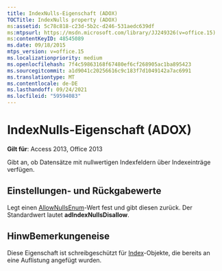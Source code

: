 ```yaml
---
title: IndexNulls-Eigenschaft (ADOX)
TOCTitle: IndexNulls property (ADOX)
ms:assetid: 5c78c818-c23d-5b2c-d246-531aedc639df
ms:mtpsurl: https://msdn.microsoft.com/library/JJ249326(v=office.15)
ms:contentKeyID: 48545089
ms.date: 09/18/2015
mtps_version: v=office.15
ms.localizationpriority: medium
ms.openlocfilehash: 7f4c59863168f67480ef6cf268905ac1ba895423
ms.sourcegitcommit: a1d9041c20256616c9c183f7d1049142a7ac6991
ms.translationtype: MT
ms.contentlocale: de-DE
ms.lasthandoff: 09/24/2021
ms.locfileid: "59594083"
---
```

# <a name="indexnulls-property-adox"></a>IndexNulls-Eigenschaft (ADOX)


**Gilt für**: Access 2013, Office 2013

Gibt an, ob Datensätze mit nullwertigen Indexfeldern über Indexeinträge verfügen.

## <a name="settings-and-return-values"></a>Einstellungen- und Rückgabewerte

Legt einen [AllowNullsEnum](allownullsenum.md)-Wert fest und gibt diesen zurück. Der Standardwert lautet **adIndexNullsDisallow**.

## <a name="remarks"></a>HinwBemerkungeneise

Diese Eigenschaft ist schreibgeschützt für [Index](index-object-adox.md)-Objekte, die bereits an eine Auflistung angefügt wurden.

